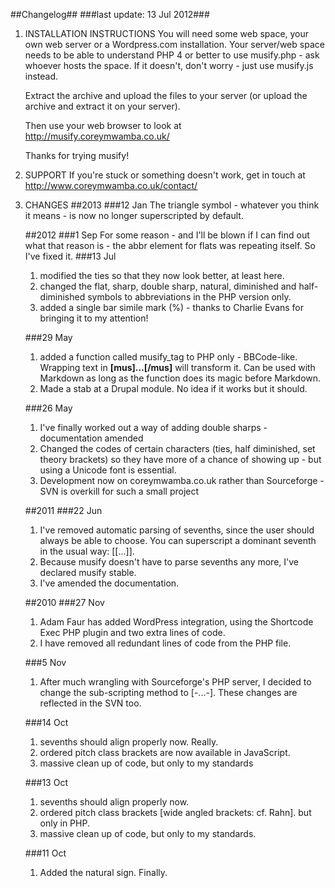 ##Changelog##
###last update: 13 Jul 2012###

1. INSTALLATION INSTRUCTIONS
   You will need some web space, your own web server or a Wordpress.com installation.
   Your server/web space needs to be able to understand PHP 4 or better to use musify.php - ask whoever hosts the space. 
   If it doesn't, don't worry - just use musify.js instead.

   Extract the archive and upload the files to your server (or upload the archive and extract it on your server).
   
   Then use your web browser to look at <http://musify.coreymwamba.co.uk/>
   
   Thanks for trying musify!

2. SUPPORT
   If you're stuck or something doesn't work, get in touch at <http://www.coreymwamba.co.uk/contact/>

3. CHANGES
   ##2013
   ###12 Jan
   The triangle symbol - whatever you think it means - is now no longer superscripted by default.

   
   ##2012
   ###1 Sep
   For some reason - and I'll be blown if I can find out what that reason is - the abbr element for flats was repeating itself. So I've fixed it.
   ###13 Jul
   1. modified the ties so that they now look better, at least here.
   2. changed the flat, sharp, double sharp, natural, diminished and half-diminished symbols to abbreviations in the PHP version only.
   3. added a single bar simile mark (%) - thanks to Charlie Evans for bringing it to my attention!
   
   ###29 May
   1. added a function called musify_tag to PHP only - BBCode-like. Wrapping text in **[mus]...[/mus]** will transform it. Can be used with Markdown as long as the function does its magic before Markdown.
   2. Made a stab at a Drupal module. No idea if it works but it should.
   
   ###26 May
   1. I've finally worked out a way of adding double sharps - documentation amended
   2. Changed the codes of certain characters (ties, half diminished,  set theory brackets) so they have more of a chance of showing up - but using a Unicode font is essential.
   3. Development now on coreymwamba.co.uk rather than Sourceforge - SVN is overkill for such a small project
   
   ##2011
   ###22 Jun
   1. I've removed automatic parsing of sevenths, since the user should always be able to choose. You can superscript a dominant seventh in the usual way: [[...]].
   2. Because musify doesn't have to parse sevenths any more, I've declared musify stable. 
   3. I've amended the documentation.
   
   ##2010
   ###27 Nov
   1. Adam Faur has added WordPress integration, using the Shortcode Exec PHP plugin and two extra lines of code.
   2. I have removed all redundant lines of code from the PHP file.
   
   ###5 Nov
   1. After much wrangling with Sourceforge's PHP server, I decided to change the sub-scripting method to [-...-]. These changes are reflected in the SVN too.
   
   ###14 Oct 
   1. sevenths should align properly now. Really.
   2. ordered pitch class brackets are now available in JavaScript.
   3. massive clean up of code, but only to my standards
   
   ###13 Oct
   1. sevenths should align properly now.
   2. ordered pitch class brackets [wide angled brackets: cf. Rahn]. but only in PHP.
   3. massive clean up of code, but only to my standards.

   ###11 Oct
   1. Added the natural sign. Finally.
